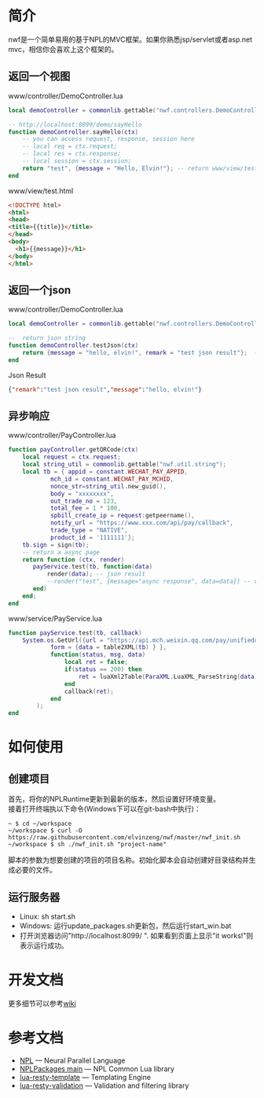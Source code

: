 # 简介
nwf是一个简单易用的基于NPL的MVC框架。如果你熟悉jsp/servlet或者asp.net mvc，相信你会喜欢上这个框架的。
## 返回一个视图
www/controller/DemoController.lua
```lua
local demoController = commonlib.gettable("nwf.controllers.DemoController");

-- http://localhost:8099/demo/sayHello
function demoController.sayHello(ctx)
	-- you can access request, response, session here
	-- local req = ctx.request;
	-- local res = ctx.response;
	-- local session = ctx.session;
	return "test", {message = "Hello, Elvin!"}; -- return www/view/test.html
end
```
www/view/test.html
```html
<!DOCTYPE html>
<html>
<head>
<title>{{title}}</title>
</head>
<body>
  <h1>{{message}}</h1>
</body>
</html>

```
## 返回一个json
www/controller/DemoController.lua
```lua
local demoController = commonlib.gettable("nwf.controllers.DemoController");

--  return json string
function demoController.testJson(ctx)
	return {message = "hello, elvin!", remark = "test json result"};  -- just need to return a table
end
```
Json Result
```json
{"remark":"test json result","message":"hello, elvin!"}
```
## 异步响应
www/controller/PayController.lua
```lua
function payController.getQRCode(ctx)
	local request = ctx.request;
	local string_util = commonlib.gettable("nwf.util.string");
	local tb = { appid = constant.WECHAT_PAY_APPID,
			mch_id = constant.WECHAT_PAY_MCHID,
			nonce_str=string_util.new_guid(),
			body = "xxxxxxxx",
			out_trade_no = 123,
			total_fee = 1 * 100,
			spbill_create_ip = request:getpeername(),
			notify_url = "https://www.xxx.com/api/pay/callback",
			trade_type = "NATIVE",
			product_id = '1111111'};
	tb.sign = sign(tb);
	-- return a async page
	return function (ctx, render)
	   payService.test(tb, function(data)
		   render(data); -- json result
		   --render("test", {message="async response", data=data}) -- view result
	   end)
	end;
end
```
www/service/PayService.lua
```lua
function payService.test(tb, callback)
	System.os.GetUrl({url = "https://api.mch.weixin.qq.com/pay/unifiedorder", 
			form = {data = table2XML(tb) } }, 
			function(status, msg, data)
				local ret = false;
				if(status == 200) then
					ret = luaXml2Table(ParaXML.LuaXML_ParseString(data));
				end
				callback(ret);
			end
		);
end
```

# 如何使用
## 创建项目
首先，将你的NPLRuntime更新到最新的版本，然后设置好环境变量。  
接着打开终端执以下命令(Windows下可以在git-bash中执行)：
```shell
~ $ cd ~/workspace
~/workspace $ curl -O https://raw.githubusercontent.com/elvinzeng/nwf/master/nwf_init.sh
~/workspace $ sh ./nwf_init.sh "project-name"  
```
脚本的参数为想要创建的项目的项目名称。初始化脚本会自动创建好目录结构并生成必要的文件。
## 运行服务器
* Linux: sh start.sh
* Windows: 运行update_packages.sh更新包，然后运行start_win.bat
* 打开浏览器访问"http://localhost:8099/ ". 如果看到页面上显示"it works!"则表示运行成功。

# 开发文档
更多细节可以参考[wiki](https://github.com/elvinzeng/nwf/wiki)
# 参考文档
* [NPL](https://github.com/LiXizhi/NPLRuntime) — Neural Parallel Language
* [NPLPackages main](https://github.com/NPLPackages/main) — NPL Common Lua library
* [lua-resty-template](https://github.com/bungle/lua-resty-template) — Templating Engine
* [lua-resty-validation](https://github.com/bungle/lua-resty-validation) — Validation and filtering library
